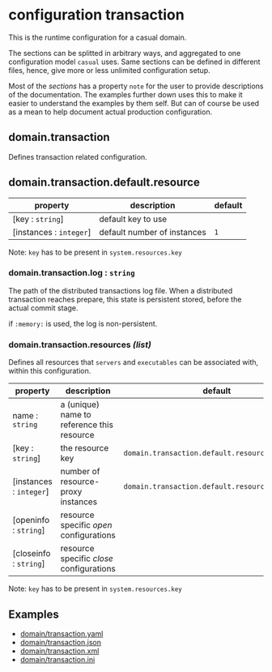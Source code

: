 # configuration transaction

This is the runtime configuration for a casual domain.

The sections can be splitted in arbitrary ways, and aggregated to one configuration model `casual` uses.
Same sections can be defined in different files, hence, give more or less unlimited configuration setup.

Most of the _sections_ has a property `note` for the user to provide descriptions of the documentation. 
The examples further down uses this to make it easier to understand the examples by them self. But can of
course be used as a mean to help document actual production configuration.  



## domain.transaction

Defines transaction related configuration.

## domain.transaction.default.resource

property                 | description                  | default
-------------------------|------------------------------|---------
[key : `string`]         | default key to use           |
[instances : `integer`]  | default number of instances  | `1`

Note: `key` has to be present in `system.resources.key`


### domain.transaction.log : `string`

The path of the distributed transactions log file. When a distributed transaction reaches prepare,
this state is persistent stored, before the actual commit stage.

if `:memory:` is used, the log is non-persistent. 

### domain.transaction.resources _(list)_

Defines all resources that `servers` and `executables` can be associated with, within this configuration.

property                | description                                | default
------------------------|--------------------------------------------|--------------------------------
name : `string`         | a (unique) name to reference this resource |
[key : `string`]        | the resource key                           | `domain.transaction.default.resource.key`
[instances : `integer`] | number of resource-proxy instances         | `domain.transaction.default.resource.instances`
[openinfo : `string`]   | resource specific _open_ configurations    |
[closeinfo : `string`]  | resource specific _close_ configurations   |


Note: `key` has to be present in `system.resources.key`

## Examples

* [domain/transaction.yaml](sample/domain/transaction.yaml)
* [domain/transaction.json](sample/domain/transaction.json)
* [domain/transaction.xml](sample/domain/transaction.xml)
* [domain/transaction.ini](sample/domain/transaction.ini)

